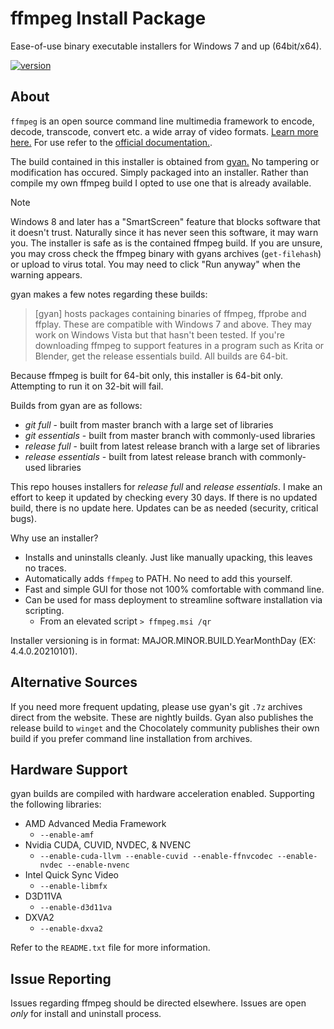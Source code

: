 # ffmpeg Install Package
Ease-of-use binary executable installers for Windows 7 and up (64bit/x64).

[![version](https://img.shields.io/badge/Download-7.0.0-blue)](https://github.com/icedterminal/ffmpeg-installer/releases/latest)

## About
`ffmpeg` is an open source command line multimedia framework to encode, decode, transcode, convert etc. a wide array of video formats. [Learn more here.](https://ffmpeg.org/about.html) For use refer to the [official documentation.](https://ffmpeg.org/documentation.html).

The build contained in this installer is obtained from [gyan.](https://www.gyan.dev/ffmpeg/builds/) No tampering or modification has occured. Simply packaged into an installer. Rather than compile my own ffmpeg build I opted to use one that is already available.

> [!NOTE]
> Windows 8 and later has a "SmartScreen" feature that blocks software that it doesn't trust. Naturally since it has never seen this software, it may warn you. The installer is safe as is the contained ffmpeg build. If you are unsure, you may cross check the ffmpeg binary with gyans archives (`get-filehash`) or upload to virus total. You may need to click "Run anyway" when the warning appears.

gyan makes a few notes regarding these builds:

> [gyan] hosts packages containing binaries of ffmpeg, ffprobe and ffplay. These are compatible with Windows 7 and above. They may work on Windows Vista but that hasn't been tested. If you're downloading ffmpeg to support features in a program such as Krita or Blender, get the release essentials build. All builds are 64-bit.

Because ffmpeg is built for 64-bit only, this installer is 64-bit only. Attempting to run it on 32-bit will fail.

Builds from gyan are as follows:

- _git full_ - built from master branch with a large set of libraries
- _git essentials_ - built from master branch with commonly-used libraries
- _release full_ - built from latest release branch with a large set of libraries
- _release essentials_ - built from latest release branch with commonly-used libraries

This repo houses installers for *release full* and *release essentials*. I make an effort to keep it updated by checking every 30 days. If there is no updated build, there is no update here. Updates can be as needed (security, critical bugs).

Why use an installer?

- Installs and uninstalls cleanly. Just like manually upacking, this leaves no traces.
- Automatically adds `ffmpeg` to PATH. No need to add this yourself.
- Fast and simple GUI for those not 100% comfortable with command line.
- Can be used for mass deployment to streamline software installation via scripting.
  - From an elevated script `> ffmpeg.msi /qr`

Installer versioning is in format: MAJOR.MINOR.BUILD.YearMonthDay (EX: 4.4.0.20210101).

## Alternative Sources
If you need more frequent updating, please use gyan's git `.7z` archives direct from the website. These are nightly builds. Gyan also publishes the release build to `winget` and the Chocolately community publishes their own build if you prefer command line installation from archives.

## Hardware Support
gyan builds are compiled with hardware acceleration enabled. Supporting the following libraries:

- AMD Advanced Media Framework
  - `--enable-amf`
- Nvidia CUDA, CUVID, NVDEC, & NVENC
  - `--enable-cuda-llvm --enable-cuvid --enable-ffnvcodec --enable-nvdec --enable-nvenc`
- Intel Quick Sync Video
  - `--enable-libmfx`
- D3D11VA
  - `--enable-d3d11va`
- DXVA2
  - `--enable-dxva2`

Refer to the `README.txt` file for more information.

## Issue Reporting
Issues regarding ffmpeg should be directed elsewhere. Issues are open *only* for install and uninstall process.
